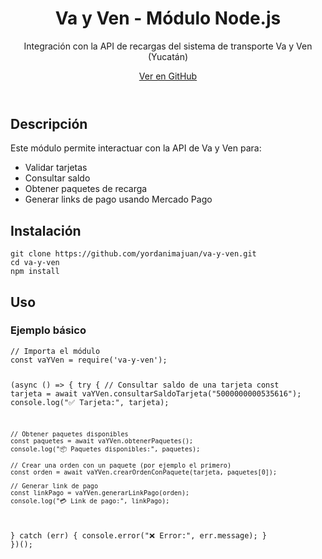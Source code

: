 <body>

<header>
  <h1>Va y Ven - Módulo Node.js</h1>
  <p>Integración con la API de recargas del sistema de transporte Va y Ven (Yucatán)</p>
  <a href="https://github.com/yordanimajuan/va-y-ven" class="button" target="_blank">Ver en GitHub</a>
</header>

<main>
  <section>
    <h2>Descripción</h2>
    <p>Este módulo permite interactuar con la API de Va y Ven para:</p>
    <ul>
      <li>Validar tarjetas</li>
      <li>Consultar saldo</li>
      <li>Obtener paquetes de recarga</li>
      <li>Generar links de pago usando Mercado Pago</li>
    </ul>
  </section>

  <section>
    <h2>Instalación</h2>
    <pre><code>git clone https://github.com/yordanimajuan/va-y-ven.git
cd va-y-ven
npm install</code></pre>
  </section>

  <section>
    <h2>Uso</h2>
    <h3>Ejemplo básico</h3>
    <pre><code>// Importa el módulo
const vaYVen = require('va-y-ven');

(async () => {
  try {
    // Consultar saldo de una tarjeta
    const tarjeta = await vaYVen.consultarSaldoTarjeta("5000000000535616");
    console.log("✅ Tarjeta:", tarjeta);

    // Obtener paquetes disponibles
    const paquetes = await vaYVen.obtenerPaquetes();
    console.log("📦 Paquetes disponibles:", paquetes);

    // Crear una orden con un paquete (por ejemplo el primero)
    const orden = await vaYVen.crearOrdenConPaquete(tarjeta, paquetes[0]);

    // Generar link de pago
    const linkPago = vaYVen.generarLinkPago(orden);
    console.log("💳 Link de pago:", linkPago);

  } catch (err) {
    console.error("❌ Error:", err.message);
  }
})();</code></pre>
  </section>
</main>

</body>